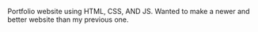 Portfolio website using HTML, CSS, AND JS. Wanted to make a newer and better website than my previous one.
